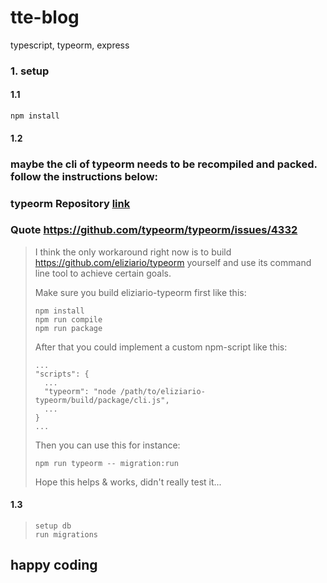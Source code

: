 # tte-blog
typescript, typeorm, express

### 1. setup
#### 1.1
`npm install`

#### 1.2
### maybe the cli of typeorm needs to be recompiled and packed. follow the instructions below:  
### typeorm Repository [link](https://github.com/eliziario/typeorm.git)


### Quote https://github.com/typeorm/typeorm/issues/4332 
> I think the only workaround right now is to build https://github.com/eliziario/typeorm yourself and use its command line tool to achieve certain goals.
> 
> Make sure you build eliziario-typeorm first like this:
> 
> ```
> npm install
> npm run compile
> npm run package
> ```
> 
> After that you could implement a custom npm-script like this:
> 
> ```
> ...
> "scripts": {
>   ...
>   "typeorm": "node /path/to/eliziario-typeorm/build/package/cli.js",
>   ...
> }
> ...
> ```
> 
> Then you can use this for instance:
> 
> ```
> npm run typeorm -- migration:run
> ```
> 
> Hope this helps & works, didn't really test it...


#### 1.3

> ```
> setup db
> run migrations
> ```

## happy coding

